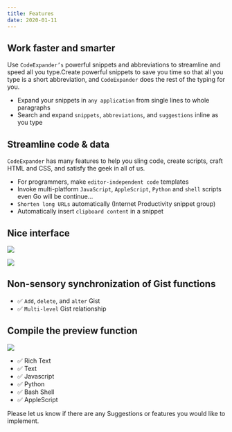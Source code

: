 ```yaml
---
title: Features
date: 2020-01-11
---
```


## Work faster and smarter

Use `CodeExpander’s` powerful snippets and abbreviations to streamline and speed all you type.Create powerful snippets to save you time so that all you type is a short abbreviation, and `CodeExpander` does the rest of the typing for you.

- Expand your snippets in `any application` from single lines to whole paragraphs
- Search and expand `snippets`, `abbreviations`, and `suggestions` inline as you type

## Streamline code & data

`CodeExpander` has many features to help you sling code, create scripts, craft HTML and CSS, and satisfy the geek in all of us.

- For programmers, make `editor-independent code` templates
- Invoke multi-platform `JavaScript`, `AppleScript`, `Python` and `shell` scripts even Go will be continue...
- `Shorten long URLs` automatically \(Internet Productivity snippet group\)
- Automatically insert `clipboard content` in a snippet

## Nice interface

![](https://gitee.com/xudaolong/codeexpander-oss/raw/master/i/features-intro.png)

![](https://gitee.com/xudaolong/codeexpander-oss/raw/master/i/features-editing.png)

## Non-sensory synchronization of Gist functions

- ✅ `Add`, `delete`, and `alter` Gist
- ✅ `Multi-level` Gist relationship

## Compile the preview function

![](https://gitee.com/xudaolong/codeexpander-oss/raw/master/i/features-language.png)

- ✅ Rich Text
- ✅ Text
- ✅ Javascript
- ✅ Python
- ✅ Bash Shell
- ✅ AppleScript

Please let us know if there are any Suggestions or features you would like to implement.
